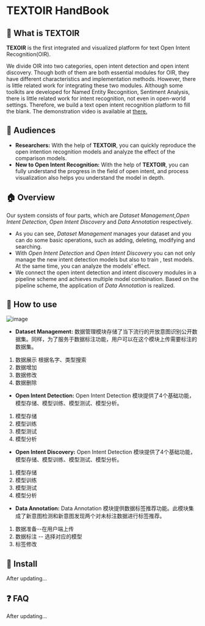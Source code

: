 # TEXTOIR HandBook

## :pushpin: What is TEXTOIR
**TEXOIR** is the first integrated and visualized platform for text Open Intent Recognition(OIR). 

We divide OIR into two categories, open intent detection and open intent discovery. Though both of them are both essential modules for OIR, they have different characteristics and implementation methods. However, there is little related work for integrating these two modules. Although some toolkits are developed for Named Entity Recognition, Sentiment Analysis, there is little related work for intent recognition, not even in open-world settings. Therefore, we build a text open intent recognition platform to fill the blank. The demonstration video is available at [there.](https://github.com/XTenLee/TEXTOIR)

## :couple: Audiences

* **Researchers:** With the help of **TEXTOIR**, you can quickly reproduce the open intention recognition models and analyze the effect of the comparison models.
* **New to Open Intent Recognition:** With the help of **TEXTOIR**, you can fully understand the progress in the field of open intent, and process visualization also helps you understand the model in depth.

## :house:  Overview
Our system consists of four parts, which are *Dataset Management*,*Open Intent Detection*, *Open Intent Discovery* and *Data Annotation* respectively. 
* As you can see, *Dataset Management* manages your dataset and you can do some basic operations, such as adding, deleting, modifying and searching.
* With *Open Intent Detection* and *Open Intent Discovery* you can not only manage the new intent detection models but also to train , test models. At the same time, you can analyze the models' effect. 
* We connect the open intent detection and intent discovery modules in a pipeline scheme and achieves multiple model combination. Based on the pipeline scheme, the application of *Data Annotation* is realized.

## :loudspeaker: How to use
![image](https://github.com/XTenLee/TEXTOIR/blob/main/image/handbook.png)
* **Dataset Management:**
数据管理模块存储了当下流行的开放意图识别公开数据集。同样，为了服务于数据标注功能，用户可以在这个模块上传需要标注的数据集。
1. 数据展示
根据名字、类型搜索
2. 数据增加
3. 数据修改
4. 数据删除


* **Open Intent Detection:**
Open Intent Detection 模块提供了4个基础功能，模型存储、模型训练、模型测试、模型分析。
1. 模型存储
2. 模型训练
3. 模型测试
4. 模型分析
* **Open Intent Discovery:**
Open Intent Detection 模块提供了4个基础功能，模型存储、模型训练、模型测试、模型分析。
1. 模型存储
2. 模型训练
3. 模型测试
4. 模型分析
* **Data Annotation:**
Data Annotation 模块提供数据标签推荐功能。此模块集成了新意图检测和新意图发现两个对未标注数据进行标签推荐。
1. 数据准备--在用户端上传
2. 数据标注 -- 选择对应的模型
3. 标签修改 


## :hammer: Install

After updating...

## :question: FAQ

After updating...
  
  
